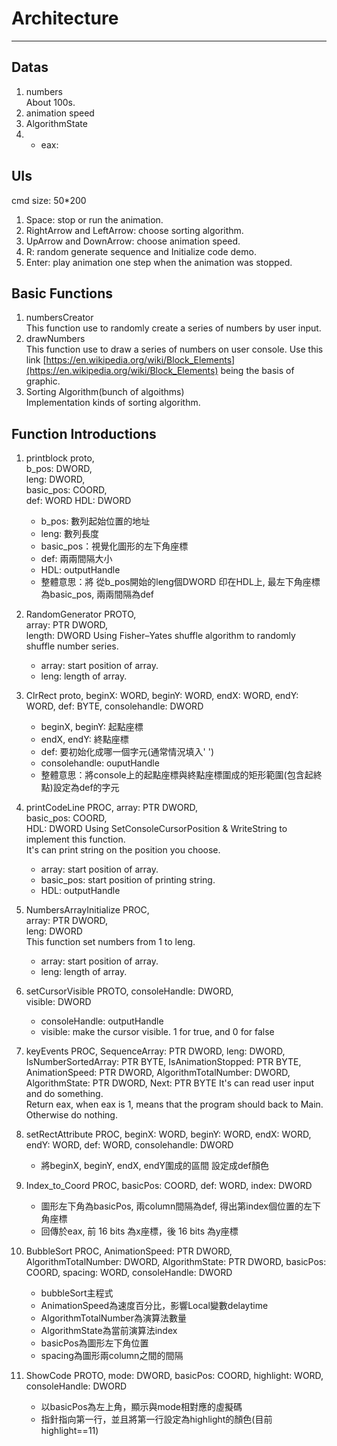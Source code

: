 # Architecture

---

## Datas

1. numbers  
About 100s.  
2. animation speed
3. AlgorithmState
4. 
   * eax:  

## UIs  

cmd size: 50*200

1. Space: stop or run the animation.
2. RightArrow and LeftArrow: choose sorting algorithm.
3. UpArrow and DownArrow: choose animation speed.
4. R: random generate sequence and Initialize code demo.
5. Enter: play animation one step when the animation was stopped.

## Basic Functions

1. numbersCreator  
This function use to randomly create a series of numbers by user input.  
2. drawNumbers  
This function use to draw a series of numbers on user console.
Use this link [https://en.wikipedia.org/wiki/Block_Elements](https://en.wikipedia.org/wiki/Block_Elements) being the basis of graphic.
3. Sorting Algorithm(bunch of algoithms)  
Implementation kinds of sorting algorithm.

## Function Introductions

1. printblock proto,  
    b_pos: DWORD,  
    leng: DWORD,  
    basic_pos: COORD,  
    def: WORD
    HDL: DWORD  

   * b_pos: 數列起始位置的地址  
   * leng: 數列長度  
   * basic_pos：視覺化圖形的左下角座標  
   * def: 兩兩間隔大小
   * HDL: outputHandle  
   * 整體意思：將 從b_pos開始的leng個DWORD 印在HDL上, 最左下角座標為basic_pos, 兩兩間隔為def

2. RandomGenerator PROTO,  
    array: PTR DWORD,  
    length: DWORD
Using Fisher–Yates shuffle algorithm to randomly shuffle number series.

   * array: start position of array.  
   * leng: length of array.  

3. ClrRect proto,
    beginX: WORD, beginY: WORD, endX: WORD, endY: WORD,
    def: BYTE, consolehandle: DWORD

   * beginX, beginY: 起點座標
   * endX, endY: 終點座標
   * def: 要初始化成哪一個字元(通常情況填入' ')
   * consolehandle: ouputHandle
   * 整體意思：將console上的起點座標與終點座標圍成的矩形範圍(包含起終點)設定為def的字元
4. printCodeLine PROC,
	array: PTR DWORD,    
    basic_pos: COORD,  
    HDL: DWORD
Using SetConsoleCursorPosition & WriteString to implement this function.  
It's can print string on the position you choose.
   * array: start position of array.  
   * basic_pos: start position of printing string. 
   * HDL: outputHandle
5. NumbersArrayInitialize PROC,  
    array: PTR DWORD,  
    leng: DWORD  
This function set numbers from 1 to leng.  
   * array: start position of array.  
   * leng: length of array. 
5. setCursorVisible PROTO, 
	consoleHandle: DWORD,  
    visible: DWORD  
   * consoleHandle: outputHandle
   * visible: make the cursor visible. 1 for true, and 0 for false
6. keyEvents PROC,
    SequenceArray: PTR DWORD,
    leng: DWORD,
    IsNumberSortedArray: PTR BYTE,
    IsAnimationStopped: PTR BYTE,
    AnimationSpeed: PTR DWORD,
    AlgorithmTotalNumber: DWORD,
	AlgorithmState: PTR DWORD,
    Next: PTR BYTE
It's can read user input and do something.  
Return eax, when eax is 1, means that the program should back to Main. Otherwise do nothing.  

7. setRectAttribute PROC, 
    beginX: WORD, beginY: WORD, endX: WORD, endY: WORD, def: WORD, consolehandle: DWORD
    * 將beginX, beginY, endX, endY圍成的區間 設定成def顏色

8. Index_to_Coord PROC, 
	basicPos: COORD, def: WORD, index: DWORD
   * 圖形左下角為basicPos, 兩column間隔為def, 得出第index個位置的左下角座標
   * 回傳於eax, 前 16 bits 為x座標，後 16 bits 為y座標
   
9. BubbleSort PROC, 
    AnimationSpeed: PTR DWORD, AlgorithmTotalNumber: DWORD, AlgorithmState: PTR DWORD,
    basicPos: COORD, spacing: WORD, consoleHandle: DWORD
    * bubbleSort主程式
    * AnimationSpeed為速度百分比，影響Local變數delaytime
    * AlgorithmTotalNumber為演算法數量
    * AlgorithmState為當前演算法index
    * basicPos為圖形左下角位置
    * spacing為圖形兩column之間的間隔
10. ShowCode PROTO, mode: DWORD, basicPos: COORD, highlight: WORD, consoleHandle: DWORD
    * 以basicPos為左上角，顯示與mode相對應的虛擬碼
    * 指針指向第一行，並且將第一行設定為highlight的顏色(目前highlight==11)
 
